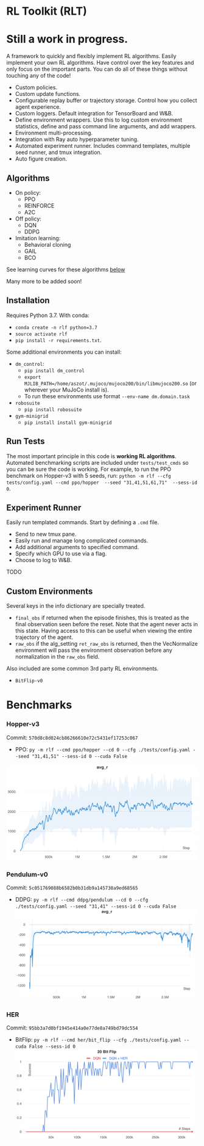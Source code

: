 # RL Toolkit (RLT)

# Still a work in progress.

A framework to quickly and flexibly implement RL algorithms. Easily implement
your own RL algorithms. Have control over the key features and only focus on
the important parts. You can do all of these things without touching any of the code!
- Custom policies. 
- Custom update functions.
- Configurable replay buffer or trajectory storage. Control how you collect
  agent experience. 
- Custom loggers. Default integration for TensorBoard and W&B.
- Define environment wrappers. Use this to log custom environment statistics,
  define and pass command line arguments, and add wrappers. 
- Environment multi-processing.
- Integration with Ray auto hyperparameter tuning. 
- Automated experiment runner. Includes command templates, multiple seed
  runner, and tmux integration. 
- Auto figure creation.

## Algorithms
- On policy:
  - PPO
  - REINFORCE
  - A2C 
- Off policy:
  - DQN
  - DDPG
- Imitation learning:
  - Behavioral cloning
  - GAIL
  - BCO

See learning curves for these algorithms [below](https://github.com/ASzot/rl-toolkit#benchmarks)

Many more to be added soon! 

## Installation
Requires Python 3.7. With conda: 

- `conda create -n rlf python=3.7`
- `source activate rlf`
- `pip install -r requirements.txt`.

Some additional environments you can install:
- `dm_control`: 
  - `pip install dm_control` 
  - `export MJLIB_PATH=/home/aszot/.mujoco/mujoco200/bin/libmujoco200.so` (or
    wherever your MuJoCo install is).
  - To run these environments use format `--env-name dm.domain.task`
- `robosuite`
  - `pip install robosuite`
- `gym-minigrid`
  - `pip install install gym-minigrid`

## Run Tests
The most important principle in this code is **working RL algorithms**.
Automated benchmarking scripts are included under `tests/test_cmds` so you can
be sure the code is working. For example, to run the PPO benchmark on Hopper-v3
with 5 seeds, run: `python -m rlf --cfg tests/config.yaml --cmd ppo/hopper  --seed
"31,41,51,61,71"  --sess-id 0`.

## Experiment Runner
Easily run templated commands. Start by defining a `.cmd` file. 
- Send to new tmux pane. 
- Easily run and manage long complicated commands. 
- Add additional arguments to specified command. 
- Specify which GPU to use via a flag. 
- Choose to log to W&B. 

TODO

## Custom Environments
Several keys in the info dictionary are specially treated. 
* `final_obs` if returned when the episode finishes, this is treated as the
  final observation seen before the reset. Note that the agent never acts in
  this state. Having access to this can be useful when viewing the entire
  trajectory of the agent. 
* `raw_obs` if the alg_setting `ret_raw_obs` is returned, then the VecNormalize
  environment will pass the environment observation before any normalization in
  the `raw_obs` field. 

Also included are some common 3rd party RL environments.
* `BitFlip-v0`

# Benchmarks
### Hopper-v3
Commit: `570d8c8d024cb86266610e72c5431ef17253c067`

- PPO: `py -m rlf --cmd ppo/hopper --cd 0 --cfg ./tests/config.yaml --seed "31,41,51" --sess-id 0 --cuda False` 

![Hopper-v3](https://github.com/ASzot/rl-toolkit/blob/master/bench_plots/hopper.png)

### Pendulum-v0
Commit: `5c051769088b6582b0b31db9a145738a9ed68565`
- DDPG: `py -m rlf --cmd ddpg/pendulum --cd 0 --cfg ./tests/config.yaml --seed "31,41" --sess-id 0 --cuda False` 
![Pendulum-v0](https://github.com/ASzot/rl-toolkit/blob/master/bench_plots/pendulum.png)

### HER
Commit: `95bb3a7d0bf1945e414a0e77de8a749bd79dc554`
- BitFlip: `py -m rlf --cmd her/bit_flip --cfg ./tests/config.yaml --cuda False --sess-id 0`
![HER](https://github.com/ASzot/rl-toolkit/blob/master/bench_plots/her.png)
